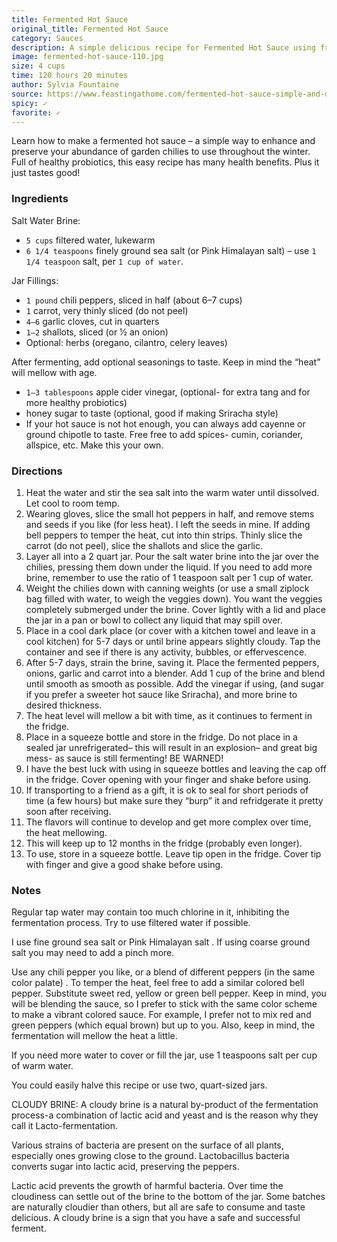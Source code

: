 ```yaml
---
title: Fermented Hot Sauce
original_title: Fermented Hot Sauce
category: Sauces
description: A simple delicious recipe for Fermented Hot Sauce using fresh summer chilies, with no special equipment and only 20 minutes of hands on time!
image: fermented-hot-sauce-110.jpg
size: 4 cups
time: 120 hours 20 minutes
author: Sylvia Fountaine
source: https://www.feastingathome.com/fermented-hot-sauce-simple-and-delicious/
spicy: ✓
favorite: ✓
---
```


Learn how to make a fermented hot sauce – a simple way to enhance and preserve your abundance of garden chilies to use throughout the winter. Full of healthy probiotics, this easy recipe has many health benefits. Plus it just tastes good!

### Ingredients

Salt Water Brine:

* `5 cups` filtered water, lukewarm
* `6 1/4 teaspoons` finely ground sea salt (or Pink Himalayan salt) – use `1 1/4 teaspoon` salt, per `1 cup of water`.

Jar Fillings:

* `1 pound` chili peppers, sliced in half (about 6–7 cups)
* `1` carrot, very thinly sliced (do not peel)
* `4–6` garlic cloves, cut in quarters
* `1–2` shallots, sliced (or ½ an onion)
* Optional: herbs (oregano, cilantro, celery leaves)

After fermenting, add optional seasonings to taste. Keep in mind the “heat” will mellow with age.

* `1–3 tablespoons` apple cider vinegar, (optional- for extra tang and for more healthy probiotics)
* honey sugar to taste (optional, good if making Sriracha style)
* If your hot sauce is not hot enough, you can always add cayenne or ground chipotle to taste. Free free to add spices- cumin, coriander, allspice, etc. Make this your own.

### Directions

1. Heat the water and stir the sea salt into the warm water until dissolved. Let cool to room temp.
2. Wearing gloves, slice the small hot peppers in half, and remove stems and seeds if you like (for less heat). I left the seeds in mine. If adding bell peppers to temper the heat, cut into thin strips. Thinly slice the carrot (do not peel), slice the shallots and slice the garlic.
3. Layer all into a 2 quart jar.  Pour the salt water brine into the jar over the chilies, pressing them down under the liquid. If you need to add more brine, remember to use the ratio of 1 teaspoon salt per 1 cup of water.
4. Weight the chilies down with canning weights (or use a small ziplock bag filled with water, to weigh the veggies down). You want the veggies completely submerged under the brine. Cover lightly with a lid and place the jar in a pan or bowl to collect any liquid that may spill over.
5. Place in a cool dark place (or cover with a kitchen towel and leave in a cool kitchen) for 5-7 days or until brine appears slightly cloudy. Tap the container and see if there is any activity, bubbles, or effervescence.
6. After 5-7 days, strain the brine, saving it. Place the fermented peppers, onions, garlic and carrot into a blender. Add 1 cup of the brine and blend until smooth as smooth as possible. Add the vinegar if using, (and sugar if you prefer a sweeter hot sauce like Sriracha), and more brine to desired thickness.
7. The heat level will mellow a bit with time, as it continues to ferment in the fridge.
8. Place in a squeeze bottle and store in the fridge.  Do not place in a sealed jar unrefrigerated– this will result in an explosion– and great big mess- as sauce is still fermenting! BE WARNED!
9. I have the best luck with using in squeeze bottles and leaving the cap off in the fridge. Cover opening with your finger and shake before using.
10. If transporting to a friend as a gift, it is ok to seal for short periods of time (a few hours) but make sure they “burp” it and refridgerate it pretty soon after receiving.
11. The flavors will continue to develop and get more complex over time, the heat mellowing.
12. This will keep up to 12 months in the fridge (probably even longer).
13. To use, store in a squeeze bottle. Leave tip open in the fridge. Cover tip with finger and give a good shake before using.

### Notes

Regular tap water may contain too much chlorine in it, inhibiting the fermentation process. Try to use filtered water if possible.

I use fine ground sea salt or Pink Himalayan salt . If using coarse ground salt you may need to add a pinch more.

Use any chili pepper you like, or a blend of different peppers (in the same color palate) . To temper the heat, feel free to add a similar colored bell pepper. Substitute sweet red, yellow or green bell pepper. Keep in mind, you will be blending the sauce, so I prefer to stick with the same color scheme to make a vibrant colored sauce. For example, I prefer not to mix red and green peppers (which equal brown) but up to you. Also, keep in mind, the fermentation will mellow the heat a little.

If you need more water to cover or fill the jar, use 1 teaspoons salt per cup of warm water.

You could easily halve this recipe or use two, quart-sized jars.

CLOUDY BRINE: A cloudy brine is a natural by-product of the fermentation process-a combination of lactic acid and yeast and is the reason why they call it Lacto-fermentation.

Various strains of bacteria are present on the surface of all plants, especially ones growing close to the ground. Lactobacillus bacteria converts sugar into lactic acid, preserving the peppers.

Lactic acid prevents the growth of harmful bacteria. Over time the cloudiness can settle out of the brine to the bottom of the jar. Some batches are naturally cloudier than others, but all are safe to consume and taste delicious. A cloudy brine is a sign that you have a safe and successful ferment.